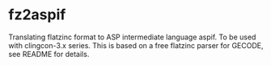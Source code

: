 # fz2aspif
Translating flatzinc format to ASP intermediate language aspif. To be used with clingcon-3.x series.
This is based on a free flatzinc parser for GECODE, see README for details.
